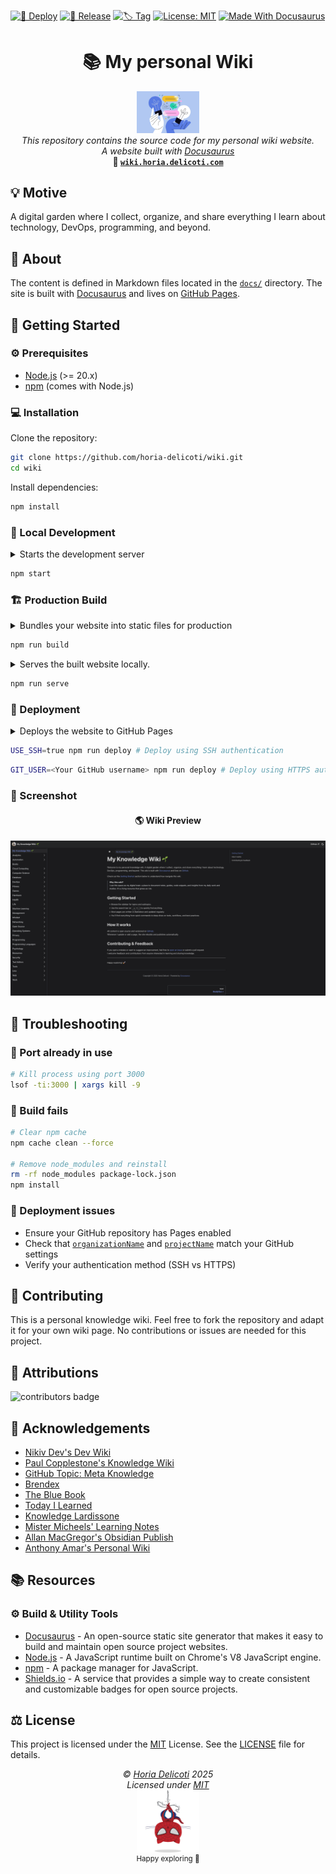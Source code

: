 [![🚀 Deploy](https://github.com/horia-delicoti/wiki/actions/workflows/deploy.yml/badge.svg)](https://github.com/horia-delicoti/wiki/actions/workflows/deploy.yml)
[![🚚 Release](https://github.com/horia-delicoti/wiki/actions/workflows/release.yml/badge.svg)](https://github.com/horia-delicoti/wiki/actions/workflows/release.yml)
[![🏷️ Tag](https://github.com/horia-delicoti/wiki/actions/workflows/tag.yml/badge.svg)](https://github.com/horia-delicoti/wiki/actions/workflows/tag.yml)
[![License: MIT](https://img.shields.io/badge/License-MIT-green.svg)][mit]
[![Made With Docusaurus](https://img.shields.io/badge/Made_With-Docusaurus-blue.svg)][docusaurus]

<h1 align="center">📚 My personal Wiki</h1>
<p align="center">
<a href="https://github.com/horia-delicoti/wiki"><img src="./images/wiki_logo.png" width="100"/></a><br>
<i>This repository contains the source code for my personal wiki website.</i>
<br />
<i>A website built with <a href="https://docusaurus.io/">Docusaurus</a></i>
<br />
<b>🔗 <a href="https://wiki.horia.delicoti.com"><code>wiki.horia.delicoti.com</code></a></b>
</p>

## 💡 Motive

A digital garden where I collect, organize, and share everything I learn about technology, DevOps, programming, and beyond.

## 🧠 About

The content is defined in Markdown files located in the [`docs/`](/docs/) directory. The site is built with [Docusaurus][docusaurus] and lives on [GitHub Pages][github_pages].

## 🚀 Getting Started

### ⚙️ Prerequisites

- [Node.js][nodejs_download] (>= 20.x)
- [npm][npm] (comes with Node.js)

### 💻 Installation

Clone the repository:

```sh
git clone https://github.com/horia-delicoti/wiki.git
cd wiki
```

Install dependencies:

```sh
npm install
```

### 🧪 Local Development

<details>
  <summary>Starts the development server</summary>

  [`npm start` → `docusaurus start`](/package.json)

  Features:

  * **Hot Reloading**: Automatically refreshes when you make changes to your source files
  * **Error Overlay**: Displays helpful error messages in the browser when something goes wrong.
  * **Debugging**: Provides detailed stack traces and debugging information.
  * **Faster Build Times**: Optimized for quick feedback during development.

  <i>Use case: When you're actively developing and want to see changes immediately without manually refreshing the browser.</i>

</details>

```sh
npm start
```

### 🏗️ Production Build

<details>
  <summary>Bundles your website into static files for production</summary>

  [`npm run build` → `docusaurus build`](/package.json)

  Features:

  * **Static Site Generation (SSG)**: Pre-renders all pages at build time for optimal performance and SEO
  * **Code Splitting**: Automatically splits JavaScript bundles by routes and components for faster loading
  * **Tree Shaking**: Removes unused code from the final bundle to reduce file sizes
  * **Minification**: Compresses HTML, CSS, and JavaScript files for optimal delivery
  * **Asset Optimization**: Optimizes images and static assets with content hashing for cache busting
  * **Bundle Analysis**: Creates optimized chunks with intelligent caching strategies
  * **Sitemap Generation**: Automatically creates `sitemap.xml` and RSS feeds for search engines
  * **Service Worker**: Generates offline functionality files (if enabled)

  <i>Use case: Preparing your website for deployment with maximum performance optimizations and SEO benefits.</i>

</details>

```sh
npm run build
```

<details>
  <summary>Serves the built website locally.</summary>

  [`npm run serve` → `docusaurus serve`](/package.json)

  Features:

  * Serves the optimized production build of your website.
  * No hot reloading; serves static files as they are. You need to rebuild if you make changes.
  * Production optimizations: Minification, code splitting, and other optimizations for better performance.
  * Exactly what the users will see in production.

  <i>Use case: Testing your production build locally before deploying.</i>

</details>

```sh
npm run serve
```

### 🚀 Deployment

<details>
  <summary>Deploys the website to GitHub Pages</summary>

  [`npm run deploy` → `docusaurus deploy`](/package.json)

  Technical Process:

  * **Automated Build**: Automatically runs [`docusaurus build`](/package.json) to generate production files
  * **Git Integration**: Creates or switches to the `gh-pages` branch in your repository
  * **File Deployment**: Pushes the entire [`build/`](/build/) directory contents to the `gh-pages` branch
  * **GitHub Pages Activation**: Automatically configures GitHub Pages to serve from the `gh-pages` branch
  * **Domain Configuration**: Supports custom domains via [`CNAME`](/CNAME) file generation
  * **History Management**: Maintains deployment history and rollback capabilities
  * **CI/CD Compatible**: Works seamlessly with [GitHub Actions][github_actions] and other CI/CD pipelines

  Prerequisites:

  * Repository must be configured with GitHub Pages settings
  * `organizationName` and `projectName` must be set in [`docusaurus.config.js`](docusaurus.config.js)
  * Git remote must be properly configured and authenticated

  <i>Use case: Automated deployment to [GitHub Pages][github_pages] with zero-downtime and built-in rollback support.</i>

</details>

```sh
USE_SSH=true npm run deploy # Deploy using SSH authentication
```

```sh
GIT_USER=<Your GitHub username> npm run deploy # Deploy using HTTPS authentication
```

### 📸 Screenshot

<h4 align="center">🌎 Wiki Preview</h4>
<p align="center"><img src="./images/wiki_preview.png" width="950" alt="Wiki Preview Photo"/></p>

## 🔧 Troubleshooting

### 🔧 Port already in use

```sh
# Kill process using port 3000
lsof -ti:3000 | xargs kill -9
```

### 🔧 Build fails

```sh
# Clear npm cache
npm cache clean --force

# Remove node_modules and reinstall
rm -rf node_modules package-lock.json
npm install
```

### 🔧 Deployment issues

- Ensure your GitHub repository has Pages enabled
- Check that [`organizationName`](/docusaurus.config.js) and [`projectName`](/docusaurus.config.js) match your GitHub settings
- Verify your authentication method (SSH vs HTTPS)

## 🤝 Contributing

This is a personal knowledge wiki. Feel free to fork the repository and adapt it for your own wiki page. No contributions or issues are needed for this project.

## 🙌 Attributions

![contributors badge][readme-contribs]

## 🫡 Acknowledgements

- [Nikiv Dev's Dev Wiki](https://nikiv.dev/)
- [Paul Copplestone's Knowledge Wiki](https://paul.copplest.one/knowledge/)
- [GitHub Topic: Meta Knowledge](https://github.com/RichardLitt/meta-knowledge?tab=readme-ov-file)
- [Brendex](https://ltkmn.gitbook.io/brendex/)
- [The Blue Book](https://lyz-code.github.io/blue-book/)
- [Today I Learned](https://til.secretgeek.net/)
- [Knowledge Lardissone](https://knowledge-lardissone.vercel.app/#about-me)
- [Mister Micheels' Learning Notes](https://learning-notes.mistermicheels.com/about/about/)
- [Allan MacGregor's Obsidian Publish](https://publish.obsidian.md/allanmacgregor/Meta/Index)
- [Anthony Amar's Personal Wiki](https://anthonyamar.fr/Welcome+in+my+mind+%F0%9F%A7%A0)

## 📚 Resources

### ⚙️ Build & Utility Tools

- [Docusaurus][docusaurus] - An open-source static site generator that makes it easy to build and maintain open source project websites.
- [Node.js][nodejs] - A JavaScript runtime built on Chrome's V8 JavaScript engine.
- [npm][npm] - A package manager for JavaScript.
- [Shields.io][shields] - A service that provides a simple way to create consistent and customizable badges for open source projects.

## ⚖️ License

This project is licensed under the [MIT][mit] License. See the [LICENSE](/LICENSE) file for details.

<!-- License + Copyright -->
<p  align="center">
  <i>© <a href="https://horia.delicoti.com">Horia Delicoti</a> 2025</i><br>
  <i>Licensed under <a href="https://www.tldrlegal.com/license/mit-license">MIT</a></i><br>
  <a href="https://github.com/horia-delicoti"><img src="./images/octocat_spiderman.png" width="100" /></a><br>
  <sup>Happy exploring 🙂</sup>
</p>

<!-- Links -->
[readme-contribs]: https://readme-contribs.as93.net/contributors/horia-delicoti/wiki
[mit]: https://opensource.org/licenses/MIT
[docusaurus]: https://docusaurus.io/
[nodejs]: https://nodejs.org/en/
[nodejs_download]: https://nodejs.org/en/download
[npm]: https://www.npmjs.com/
[shields]: https://shields.io/
[github_pages]: https://pages.github.com/
[github_actions]: https://github.com/features/actions

<!-- Knowledge Hive -->
<!--
       _______
      /      /,
     /      //
    /______//
   (______(/
     ||  ||
     ||  ||   Projects 🛠️
     ||  ||   Knowledge 📚
     ||  ||   Wiki 📝
-->